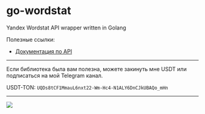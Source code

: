 # go-wordstat
Yandex Wordstat API wrapper written in Golang

Полезные ссылки:
- [Документация по API](https://yandex.ru/support2/wordstat/ru/content/api-wordstat)

---

Если библиотека была вам полезна, можете закинуть мне USDT или подписаться на мой Telegram канал.

USDT-TON: `UQDs8tCF1MmauL6nxt22-Wm-Hc4-N1ALY6DnCJkUBAQo_mHn`

---

<a href="https://t.me/+nM_zOTDegRI0MGUy">
  <img align="center" src="https://github.com/Sagleft/Sagleft/blob/master/tg_channel_banner.png?raw=true">
</a>

